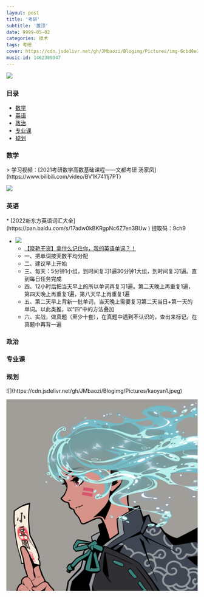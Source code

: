 ```yaml
---
layout: post
title: '考研'
subtitle: '置顶'
date: 9999-05-02
categories: 技术
tags: 考研
cover: https://cdn.jsdelivr.net/gh/JMbaozi/Blogimg/Pictures/img-6cbd8e13b10951008e63e8b71d2b83f1.jpg
music-id: 1462389947
---
```



![](https://cdn.jsdelivr.net/gh/JMbaozi/Blogimg/Pictures/bizhi.jpg)

### 目录

* [数学](#数学)
* [英语](#英语)
* [政治](#政治)
* [专业课](#专业课)
* [规划](#规划)


<h3 id="数学">数学</h3>
> 学习视频：[2021考研数学高数基础课程——文都考研 汤家凤](https://www.bilibili.com/video/BV1K7411j7PT)

![](https://cdn.jsdelivr.net/gh/JMbaozi/Blogimg/Pictures/kaoyanmath.jpeg)

<h3 id="英语">英语</h3>
* [2022新东方英语词汇大全](https://pan.baidu.com/s/17adw0kBKRgpNc6Z7en3BUw ) 提取码：9ch9

* ![](https://cdn.jsdelivr.net/gh/JMbaozi/Blogimg/Pictures/10dayswords.png)
  * [【晓艳干货】拿什么记住你，我的英语单词？！](https://www.bilibili.com/video/BV12K4y1K7i9)
  * 一、把单词按天数平均分配
  * 二、建议早上开始
  * 三、每天：5分钟1小组，到时间复习1遍30分钟1大组，到时间复习1遍。直到每日任务完成
  * 四、12小时后把当天早上的所以单词再复习1遍。第二天晚上再重复1遍，第四天晚上再重复1遍，第八天早上再重复1遍
  * 五、第二天早上背新一批单词，当天晚上需要复习第二天当日+第一天的单词。以此类推，以“四”中的方法叠加
  * 六、实战，做真题（至少十套），在真题中遇到不认识的，查出来标记。在真题中再背一遍

<h3 id="政治">政治</h3>
<h3 id="专业课">专业课</h3>
<h3 id="规划">规划</h3>
![](https://cdn.jsdelivr.net/gh/JMbaozi/Blogimg/Pictures/kaoyan1.jpeg)


![](https://raw.githubusercontent.com/JMbaozi/Blogimg/master/Pictures/Azuki#7933.png)
